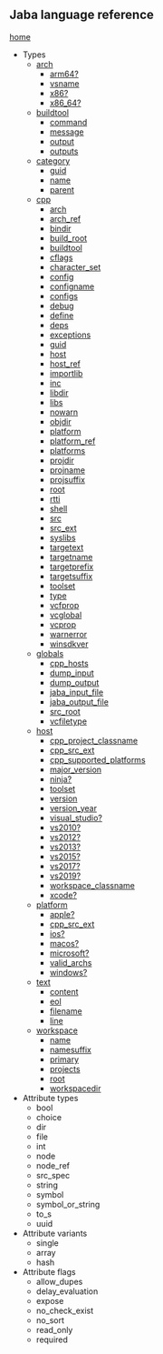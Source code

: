 ## Jaba language reference
[home](index.html)

- Types
  - [arch](jaba_type_arch.html)
    - [arm64?](jaba_type_arch.html#arm64?)
    - [vsname](jaba_type_arch.html#vsname)
    - [x86?](jaba_type_arch.html#x86?)
    - [x86_64?](jaba_type_arch.html#x86_64?)
  - [buildtool](jaba_type_buildtool.html)
    - [command](jaba_type_buildtool.html#command)
    - [message](jaba_type_buildtool.html#message)
    - [output](jaba_type_buildtool.html#output)
    - [outputs](jaba_type_buildtool.html#outputs)
  - [category](jaba_type_category.html)
    - [guid](jaba_type_category.html#guid)
    - [name](jaba_type_category.html#name)
    - [parent](jaba_type_category.html#parent)
  - [cpp](jaba_type_cpp.html)
    - [arch](jaba_type_cpp.html#arch)
    - [arch_ref](jaba_type_cpp.html#arch_ref)
    - [bindir](jaba_type_cpp.html#bindir)
    - [build_root](jaba_type_cpp.html#build_root)
    - [buildtool](jaba_type_cpp.html#buildtool)
    - [cflags](jaba_type_cpp.html#cflags)
    - [character_set](jaba_type_cpp.html#character_set)
    - [config](jaba_type_cpp.html#config)
    - [configname](jaba_type_cpp.html#configname)
    - [configs](jaba_type_cpp.html#configs)
    - [debug](jaba_type_cpp.html#debug)
    - [define](jaba_type_cpp.html#define)
    - [deps](jaba_type_cpp.html#deps)
    - [exceptions](jaba_type_cpp.html#exceptions)
    - [guid](jaba_type_cpp.html#guid)
    - [host](jaba_type_cpp.html#host)
    - [host_ref](jaba_type_cpp.html#host_ref)
    - [importlib](jaba_type_cpp.html#importlib)
    - [inc](jaba_type_cpp.html#inc)
    - [libdir](jaba_type_cpp.html#libdir)
    - [libs](jaba_type_cpp.html#libs)
    - [nowarn](jaba_type_cpp.html#nowarn)
    - [objdir](jaba_type_cpp.html#objdir)
    - [platform](jaba_type_cpp.html#platform)
    - [platform_ref](jaba_type_cpp.html#platform_ref)
    - [platforms](jaba_type_cpp.html#platforms)
    - [projdir](jaba_type_cpp.html#projdir)
    - [projname](jaba_type_cpp.html#projname)
    - [projsuffix](jaba_type_cpp.html#projsuffix)
    - [root](jaba_type_cpp.html#root)
    - [rtti](jaba_type_cpp.html#rtti)
    - [shell](jaba_type_cpp.html#shell)
    - [src](jaba_type_cpp.html#src)
    - [src_ext](jaba_type_cpp.html#src_ext)
    - [syslibs](jaba_type_cpp.html#syslibs)
    - [targetext](jaba_type_cpp.html#targetext)
    - [targetname](jaba_type_cpp.html#targetname)
    - [targetprefix](jaba_type_cpp.html#targetprefix)
    - [targetsuffix](jaba_type_cpp.html#targetsuffix)
    - [toolset](jaba_type_cpp.html#toolset)
    - [type](jaba_type_cpp.html#type)
    - [vcfprop](jaba_type_cpp.html#vcfprop)
    - [vcglobal](jaba_type_cpp.html#vcglobal)
    - [vcprop](jaba_type_cpp.html#vcprop)
    - [warnerror](jaba_type_cpp.html#warnerror)
    - [winsdkver](jaba_type_cpp.html#winsdkver)
  - [globals](jaba_type_globals.html)
    - [cpp_hosts](jaba_type_globals.html#cpp_hosts)
    - [dump_input](jaba_type_globals.html#dump_input)
    - [dump_output](jaba_type_globals.html#dump_output)
    - [jaba_input_file](jaba_type_globals.html#jaba_input_file)
    - [jaba_output_file](jaba_type_globals.html#jaba_output_file)
    - [src_root](jaba_type_globals.html#src_root)
    - [vcfiletype](jaba_type_globals.html#vcfiletype)
  - [host](jaba_type_host.html)
    - [cpp_project_classname](jaba_type_host.html#cpp_project_classname)
    - [cpp_src_ext](jaba_type_host.html#cpp_src_ext)
    - [cpp_supported_platforms](jaba_type_host.html#cpp_supported_platforms)
    - [major_version](jaba_type_host.html#major_version)
    - [ninja?](jaba_type_host.html#ninja?)
    - [toolset](jaba_type_host.html#toolset)
    - [version](jaba_type_host.html#version)
    - [version_year](jaba_type_host.html#version_year)
    - [visual_studio?](jaba_type_host.html#visual_studio?)
    - [vs2010?](jaba_type_host.html#vs2010?)
    - [vs2012?](jaba_type_host.html#vs2012?)
    - [vs2013?](jaba_type_host.html#vs2013?)
    - [vs2015?](jaba_type_host.html#vs2015?)
    - [vs2017?](jaba_type_host.html#vs2017?)
    - [vs2019?](jaba_type_host.html#vs2019?)
    - [workspace_classname](jaba_type_host.html#workspace_classname)
    - [xcode?](jaba_type_host.html#xcode?)
  - [platform](jaba_type_platform.html)
    - [apple?](jaba_type_platform.html#apple?)
    - [cpp_src_ext](jaba_type_platform.html#cpp_src_ext)
    - [ios?](jaba_type_platform.html#ios?)
    - [macos?](jaba_type_platform.html#macos?)
    - [microsoft?](jaba_type_platform.html#microsoft?)
    - [valid_archs](jaba_type_platform.html#valid_archs)
    - [windows?](jaba_type_platform.html#windows?)
  - [text](jaba_type_text.html)
    - [content](jaba_type_text.html#content)
    - [eol](jaba_type_text.html#eol)
    - [filename](jaba_type_text.html#filename)
    - [line](jaba_type_text.html#line)
  - [workspace](jaba_type_workspace.html)
    - [name](jaba_type_workspace.html#name)
    - [namesuffix](jaba_type_workspace.html#namesuffix)
    - [primary](jaba_type_workspace.html#primary)
    - [projects](jaba_type_workspace.html#projects)
    - [root](jaba_type_workspace.html#root)
    - [workspacedir](jaba_type_workspace.html#workspacedir)
- Attribute types
  - bool
  - choice
  - dir
  - file
  - int
  - node
  - node_ref
  - src_spec
  - string
  - symbol
  - symbol_or_string
  - to_s
  - uuid
- Attribute variants
  - single
  - array
  - hash
- Attribute flags
  - allow_dupes
  - delay_evaluation
  - expose
  - no_check_exist
  - no_sort
  - read_only
  - required

